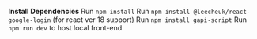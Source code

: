 **Install Dependencies**
Run `npm install`
Run `npm install @leecheuk/react-google-login` (for react ver 18 support)
Run `npm install gapi-script`
Run `npm run dev` to host local front-end
